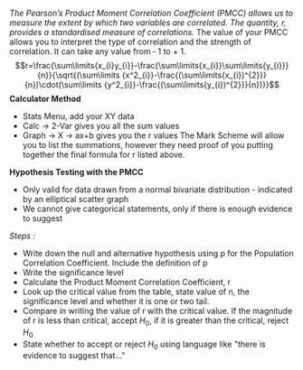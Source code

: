 *The Pearson’s Product Moment Correlation Coefficient (PMCC) allows us to measure the extent by which two variables are correlated. The quantity, r, provides a standardised measure of correlations.* The value of your PMCC allows you to interpret the type of correlation and the strength of correlation. It can take any value from ‐ 1 to + 1.
$$r=\frac{\sum\limits{x_{i}y_{i}}-\frac{\sum\limits{x_{i}}\sum\limits{y_{i}}}{n}}{\sqrt{(\sum\limits {x^2_{i}}-\frac{(\sum\limits{x_{i})^{2}}}{n})\cdot(\sum\limits {y^2_{i}}-\frac{(\sum\limits{y_{i})^{2}}}{n})}}$$
**Calculator Method**
- Stats Menu, add your XY data
- Calc -> 2-Var gives you all the sum values
- Graph -> X -> ax+b gives you the r values
The Mark Scheme will allow you to list the summations, however they need proof of you putting together the final formula for r listed above.

**Hypothesis Testing with the PMCC**
- Only valid for data drawn from a normal bivariate distribution - indicated by an elliptical scatter graph
- We cannot give categorical statements, only if there is enough evidence to suggest

*Steps :*
- Write down the null and alternative hypothesis using p for the Population Correlation Coefficient. Include the definition of p
- Write the significance level 
- Calculate the Product Moment Correlation Coefficient, r
- Look up the critical value from the table, state value of n, the significance level and whether it is one or two tail.
- Compare in writing the value of r with the critical value. If the magnitude of r is less than critical, accept $H_{0}$, if it is greater than the critical, reject $H_{0}$
- State whether to accept or reject $H_{0}$ using language like "there is evidence to suggest that..."